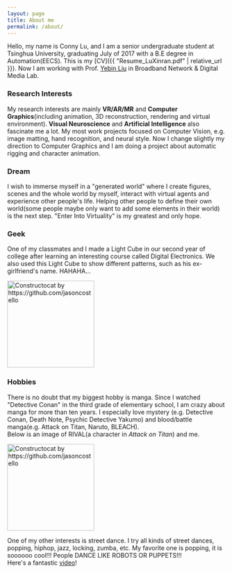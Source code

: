 ```yaml
---
layout: page
title: About me
permalink: /about/
---
```


Hello, my name is Conny Lu, and I am a senior undergraduate student at Tsinghua University, graduating July of 2017 with a B.E degree in Automation(EECS). This is my [CV]({{ "Resume_LuXinran.pdf" | relative_url }}). Now I am working with Prof. [Yebin Liu](http://media.au.tsinghua.edu.cn/liuyebin.jsp) in Broadband Network & Digital Media Lab.

### Research Interests

My research interests are mainly **VR/AR/MR** and **Computer Graphics**(including animation, 3D reconstruction, rendering and virtual environment). **Visual Neuroscience** and **Artificial Intelligence** also fascinate me a lot. My most work projects focused on Computer Vision, e.g. image matting, hand recognition, and neural style. Now I change slightly my direction to Computer Graphics and I am doing a project about automatic rigging and character animation.

### Dream

I wish to immerse myself in a "generated world" where I create figures, scenes and the whole world by myself, interact with virtual agents and experience other people's life. Helping other people to define their own world(some people maybe only want to add some elements in their world) is the next step. "Enter Into Virtuality" is my greatest and only hope.

### Geek

One of my classmates and I made a Light Cube in our second year of college after learning an interesting course called Digital Electronics. We also used this Light Cube to show different patterns, such as his ex-girlfriend's name. HAHAHA...

<img src="{{ site.baseurl }}/images/about1_2.png" alt="Constructocat by https://github.com/jasoncostello" style="width: 200px;"/>

### Hobbies

There is no doubt that my biggest hobby is manga. Since I watched "Detective Conan" in the third grade of elementary school, I am crazy about manga for more than ten years. I especially love mystery (e.g. Detective Conan, Death Note, Psychic Detective Yakumo) and blood/battle manga(e.g. Attack on Titan, Naruto, BLEACH). <br>
Below is an image of RIVAL(a character in *Attack on Titan*) and me.

<img src="{{ site.baseurl }}/images/about1_1.jpeg" alt="Constructocat by https://github.com/jasoncostello" style="width: 200px;"/>

One of my other interests is street dance. I try all kinds of street dances, popping, hiphop, jazz, locking, zumba, etc. My favorite one is popping, it is soooooo cool!!! People DANCE LIKE ROBOTS OR PUPPETS!!! <br>
Here's a fantastic [video](https://www.youtube.com/watch?v=Ihx1BO7_Jvc)!
